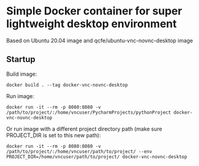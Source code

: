 # Simple Docker container for super lightweight desktop environment

Based on Ubuntu 20.04 image and qcfe/ubuntu-vnc-novnc-desktop image

## Startup
Build image:

`docker build . --tag docker-vnc-novnc-desktop`

Run image:

`docker run -it --rm -p 8080:8080 -v /path/to/project/:/home/vncuser/PycharmProjects/pythonProject docker-vnc-novnc-desktop`

Or run image with a different project directory path (make sure PROJECT_DIR is set to this new path):

`docker run -it --rm -p 8080:8080 -v /path/to/project/:/home/vncuser/path/to/project/ --env PROJECT_DIR=/home/vncuser/path/to/project/ docker-vnc-novnc-desktop`
